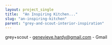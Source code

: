 ```yaml
---
layout: project_single
title:  "An Inspiring Kitchen..."
slug: "an-inspiring-kitchen"
parent: "grey-and-scout-interior-inspiration"
---
```

grey+scout - genevieve.hardy@gmail.com - Gmail
